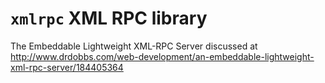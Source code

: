 # `xmlrpc` XML RPC library

The Embeddable Lightweight XML-RPC Server discussed at
<http://www.drdobbs.com/web-development/an-embeddable-lightweight-xml-rpc-server/184405364>
